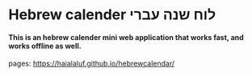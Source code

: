 # Hebrew calender לוח שנה עברי

#### This is an hebrew calender mini web application that works fast, and works offline as well.

pages: https://haialaluf.github.io/hebrewcalendar/
